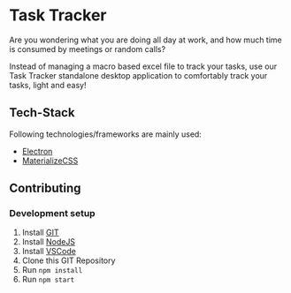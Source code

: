 # Task Tracker

Are you wondering what you are doing all day at work, and how much time is consumed by meetings or random calls?

Instead of managing a macro based excel file to track your tasks, use our Task Tracker standalone desktop application to comfortably track your tasks, light and easy!

## Tech-Stack

Following technologies/frameworks are mainly used:
- [Electron](https://electronjs.org)
- [MaterializeCSS](https://materializecss.com)

## Contributing

### Development setup

1. Install [GIT](https://git-scm.com/)
2. Install [NodeJS](https://nodejs.org/)
3. Install [VSCode](https://code.visualstudio.com/)
4. Clone this GIT Repository
5. Run `npm install`
6. Run `npm start`
